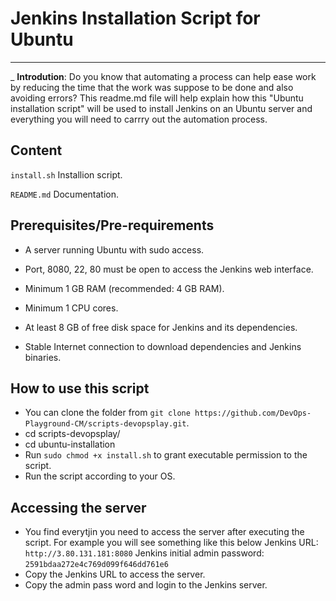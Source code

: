 # Jenkins Installation  Script for Ubuntu
_________________________________________________________________________________________________________________________________
_
**Introdution**: Do you know that automating a process can help ease work by reducing the time that the work was suppose to be done and 
also avoiding errors? This readme.md  file will help explain how this "Ubuntu installation script" will be used to install Jenkins on an Ubuntu server and everything you will need to carrry out the automation process. 

## **Content**

`install.sh`  Installion script.

`README.md` Documentation.

## **Prerequisites/Pre-requirements**

- A server running Ubuntu with sudo access.

- Port, 8080, 22, 80 must be open to access the Jenkins web interface.

- Minimum 1 GB RAM (recommended: 4 GB RAM).

- Minimum 1 CPU cores.

- At least 8 GB of free disk space for Jenkins and its dependencies.

- Stable Internet connection to download dependencies and Jenkins binaries.

## **How to use this script**

- You can clone the folder from `git clone https://github.com/DevOps-Playground-CM/scripts-devopsplay.git`.
- cd scripts-devopsplay/
- cd ubuntu-installation
- Run `sudo chmod +x install.sh` to grant executable permission to the script.
- Run the script according to your OS.


 ## **Accessing the server**
- You find everytjin you need to access the server after executing the script.
  For example you will see something like this below
Jenkins URL: `http://3.80.131.181:8080`
Jenkins initial admin password: `2591bdaa272e4c769d099f646dd761e6`
- Copy the  Jenkins URL to access the server.
- Copy the admin pass word and login to the Jenkins server.
